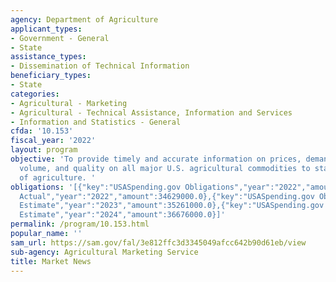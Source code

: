 ```yaml
---
agency: Department of Agriculture
applicant_types:
- Government - General
- State
assistance_types:
- Dissemination of Technical Information
beneficiary_types:
- State
categories:
- Agricultural - Marketing
- Agricultural - Technical Assistance, Information and Services
- Information and Statistics - General
cfda: '10.153'
fiscal_year: '2022'
layout: program
objective: 'To provide timely and accurate information on prices, demand, movement,
  volume, and quality on all major U.S. agricultural commodities to state departments
  of agriculture. '
obligations: '[{"key":"USASpending.gov Obligations","year":"2022","amount":391500.0},{"key":"SAM.gov
  Actual","year":"2022","amount":34629000.0},{"key":"USASpending.gov Obligations","year":"2023","amount":2015835.0},{"key":"SAM.gov
  Estimate","year":"2023","amount":35261000.0},{"key":"USASpending.gov Obligations","year":"2024","amount":0.0},{"key":"SAM.gov
  Estimate","year":"2024","amount":36676000.0}]'
permalink: /program/10.153.html
popular_name: ''
sam_url: https://sam.gov/fal/3e812ffc3d3345049afcc642b90d61eb/view
sub-agency: Agricultural Marketing Service
title: Market News
---
```

